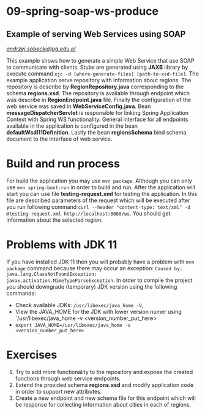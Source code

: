 # 09-spring-soap-ws-produce
## Example of serving Web Services using SOAP
*andrzej.sobecki@pg.edu.pl*

This example shows how to generate a simple Web Service that use SOAP to communicate with clients. Stubs are generated using **JAXB** library by execute command `xjc -d [where-generate-files] [path-to-xsd-file]`. The example application serve repository with information about regions. The repository is describe by **RegionRepository.java** corresponding to the schema **regions.xsd**. The repository is available through endpoint which was describe in **RegionEndpoint.java** file. Finally the configuration of the web service was saved in **WebServiceConfig.java**. Bean **messageDispatcherServlet** is responsible for linking Spring Application Context with Spring WS functionality. General interface for all endpoints available in the application is configured in the bean **defaultWsdl11Definition**. Lastly the bean **regionsSchema** bind schema document to the interface of web service.

# Build and run process
For build the application you may use `mvn package`. Although you can only use `mvn spring-boot:run` in order to build and run. After the application will start you can use file **testing-request.xml** for testing the application. In this file are described parameters of the request which will be executed after you run following command `curl --header "content-type: text/xml" -d @testing-request.xml http://localhost:8080/ws`. You should get information about the selected region.

# Problems with JDK 11
If you have installed JDK 11 then you will probably have a problem with `mvn package` command because there may occur an exception: `Caused by: java.lang.ClassNotFoundException: javax.activation.MimeTypeParseException`. In order to compile the project you should downgrade (temporary) JDK version using the following commands:
* Check available JDKs: `/usr/libexec/java_home -V`,
* View the JAVA_HOME for the JDK with lower version numer using `/usr/libexec/java_home -v <version_number_put_here>
* `export JAVA_HOME=/usr/libexec/java_home -v <version_number_put_here>`

# Exercises
1. Try to add more functionality to the repository and expose the created functions through web service endpoints.
2. Extend the provided schema **regions.xsd** and modify application code in order to support new attributes.
3. Create a new endpoint and new schema file for this endpoint which will be response for collecting information about cities in each of regions.